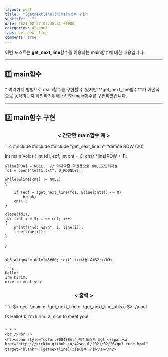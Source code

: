 ```yaml
---
layout: post
title:  "[getnextline](4)main함수 구현"
subtitle:   ""
date: 2021-02-27 05:45:51 +0900
categories: 42seoul
tags: get_next_line
comments: true
---
```


이번 포스트는 **get_next_line**함수를 이용하는 main함수에 대한 내용입니다.

* * *
<h2>1️⃣ main함수</h2>
* 여러가지 방법으로 main함수를 구현할 수 있지만 **get_next_line함수**가 어떤식으로 동작하는지 확인하기위해 간단한 main함수를 구현하였습니다.

* * *
<h2>2️⃣ main함수 구현</h2>
<h3 align="middle">&#60; 간단한 main함수 예 &#62;</h3>
```c
#include <stdio.h>
#include <fcntl.h>
#include "get_next_line.h"
#define ROW (20)

int main(void)
{
    int fd1, eof;
    int cnt = 0;
    char *line[ROW + 1];

    &line[ROW] = NULL;  // 마지막줄 확인용으로 NULL포인터지정
    fd1 = open("test1.txt", O_RDONLY);

    while(&line[cnt] != NULL)
    {
        
        if (eof = (get_next_line(fd1, &line[cnt])) <= 0)
            break;
        cnt++;
    }
    
    close(fd1);
    for (int i = 0; i <= cnt; i++)
    {
        printf("%d: %s\n", i, line[i]);
        free(line[i]);
    }
}
```

<h3 align="middle">&#60; text1.txt내용 &#62;</h3>

```c
Hello!
I'm kirim.
nice to meet you!
```

<h3 align="middle">&#60; 출력 &#62;</h3>
```c
$> gcc .\main.c .\get_next_line.c .\get_next_line_utils.c
$> ./a.out

0: Hello!
1: I'm kirim.
2: nice to meet you!
```

* * *
<br /><br />
<h2><span style="color:#084B8A;">이전포스트 &gt;</span><a href="https://kirkim.github.io/42seoul/2021/02/26/gnl_func.html" target="blank"> [getnextline](3)본함수 구현</a></h2>